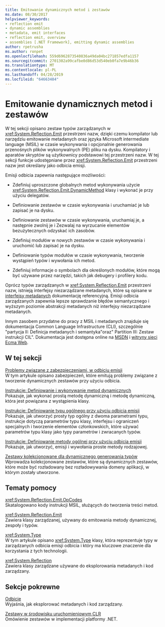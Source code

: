 ```yaml
---
title: Emitowanie dynamicznych metod i zestawów
ms.date: 08/30/2017
helpviewer_keywords:
- reflection emit
- dynamic assemblies
- metadata, emit interfaces
- reflection emit, overview
- assemblies [.NET Framework], emitting dynamic assemblies
author: rpetrusha
ms.author: ronpet
ms.openlocfilehash: 559d6962873540836a49da04bc271857edfa1157
ms.sourcegitcommit: 2701302a99cafbe0d86d53d540eb0fa7e9b46b36
ms.translationtype: MT
ms.contentlocale: pl-PL
ms.lasthandoff: 04/28/2019
ms.locfileid: "64663484"
---
```

# <a name="emitting-dynamic-methods-and-assemblies"></a>Emitowanie dynamicznych metod i zestawów
W tej sekcji opisano zestaw typów zarządzanych w <xref:System.Reflection.Emit> przestrzeni nazw, dzięki czemu kompilator lub narzędziu emitowanie metadanych oraz języka Microsoft intermediate language (MSIL) w czasie wykonywania i opcjonalnie generowania przenośnych plików wykonywalnych (PE) pliku na dysku. Kompilatory i aparatów skryptów są użytkownicy podstawowi tej przestrzeni nazw. W tej sekcji funkcje udostępniane przez <xref:System.Reflection.Emit> przestrzeni nazw jest określany jako odbicia emisji.  
  
 Emisji odbicia zapewnia następujące możliwości:  
  
- Zdefiniuj uproszczone globalnych metod wykonywania użycie <xref:System.Reflection.Emit.DynamicMethod> klasy i wykonać je przy użyciu delegatów.  
  
- Definiowanie zestawów w czasie wykonywania i uruchamiać je lub zapisać je na dysku.  
  
- Definiowanie zestawów w czasie wykonywania, uruchamiaj je, a następnie zwolnij je i Zezwalaj na wyrzucanie elementów bezużytecznych odzyskać ich zasobów.  
  
- Zdefiniuj modułów w nowych zestawów w czasie wykonywania i uruchomić lub zapisać je na dysku.  
  
- Definiowanie typów modułów w czasie wykonywania, tworzenie wystąpień typów i wywołania ich metod.  
  
- Zdefiniuj informacje o symbolach dla określonych modułów, które mogą być używane przez narzędzi, takich jak debugery i profilery kodu.  
  
 Oprócz typów zarządzanych w <xref:System.Reflection.Emit> przestrzeni nazw, istnieją interfejsy niezarządzane metadanych, które są opisane w [interfejsy metadanych](../../../docs/framework/unmanaged-api/metadata/metadata-interfaces.md) dokumentację referencyjną. Emisji odbicia zarządzanych zapewnia lepsze sprawdzanie błędów semantycznego i wyższym poziomie abstrakcji metadanych niż interfejsy niezarządzane metadanych.  
  
 Innym zasobem przydatne do pracy z MSIL i metadanych znajduje się dokumentacja Common Language Infrastructure (CLI), szczególnie "partycja II: Definicja metadanych i semantyka"oraz" Partition III: Zestaw instrukcji CIL". Dokumentacja jest dostępna online na [MSDN](https://go.microsoft.com/fwlink/?LinkID=65555) i [witryny sieci Ecma Web](https://go.microsoft.com/fwlink/?LinkId=116487).  
  
## <a name="in-this-section"></a>W tej sekcji
  
[Problemy związane z zabezpieczeniami, w odbiciu emisji](../../../docs/framework/reflection-and-codedom/security-issues-in-reflection-emit.md)  
W tym artykule opisano zabezpieczeń, które emitują problemy związane z tworzenie dynamicznych zestawów przy użyciu odbicia.  

[Instrukcje: Definiowanie i wykonywanie metod dynamicznych](how-to-define-and-execute-dynamic-methods.md)   
Pokazuje, jak wykonać prostą metodę dynamiczną i metodę dynamiczną, która jest powiązana z wystąpienia klasy.

[Instrukcje: Definiowanie typu ogólnego przy użyciu odbicia emisji](how-to-define-a-generic-type-with-reflection-emit.md)   
Pokazuje, jak utworzyć prosty typ ogólny z dwoma parametrami typu, instrukcje dotyczą parametrów typu klasy, interfejsu i ograniczeń specjalnych i tworzenie elementów członkowskich, które używać parametrów typu klasy jako typy parametrów i zwracanych typów.

[Instrukcje: Definiowanie metody ogólnej przy użyciu odbicia emisji](how-to-define-a-generic-method-with-reflection-emit.md)   
Pokazuje, jak utworzyć, emisji i wywołania proste metody rodzajowej.

[Zestawy kolekcjonowane dla dynamicznego generowania typów](collectible-assemblies.md)   
Wprowadza kolekcjonowane zestawów, które są dynamicznych zestawów, które może być rozładowany bez rozładowywania domeny aplikacji, w którym zostały utworzone.
  
## <a name="reference"></a>Tematy pomocy  
 <xref:System.Reflection.Emit.OpCodes>  
 Skatalogowano kody instrukcji MSIL, służących do tworzenia treści metod.  
  
 <xref:System.Reflection.Emit>  
 Zawiera klasy zarządzanej, używany do emitowania metody dynamicznej, zespoły i typów.  
  
 <xref:System.Type>  
 W tym artykule opisano <xref:System.Type> klasy, która reprezentuje typy w zarządzanych odbicia emisji odbicia i który ma kluczowe znaczenie dla korzystania z tych technologii.  
  
 <xref:System.Reflection>  
 Zawiera klasy zarządzane używane do eksplorowania metadanych i kod zarządzany.  
  
## <a name="related-sections"></a>Sekcje pokrewne  
 [Odbicie](../../../docs/framework/reflection-and-codedom/reflection.md)  
 Wyjaśnia, jak eksplorować metadanych i kod zarządzany.  
  
 [Zestawy w środowisku uruchomieniowym CLR](../../../docs/framework/app-domains/assemblies-in-the-common-language-runtime.md)  
 Omówienie zestawów w implementacji platformy .NET.
